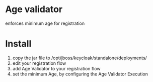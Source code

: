 # Age validator

enforces minimum age for registration

# Install

1. copy the jar file to /opt/jboss/keycloak/standalone/deployments/
2. edit your registration flow
3. add Age Validator to your registration flow
5. set the minimum Age, by configuring the Age Validator Execution
